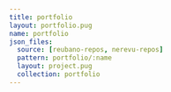 ```yaml
---
title: portfolio
layout: portfolio.pug
name: portfolio
json_files:
  source: [reubano-repos, nerevu-repos]
  pattern: portfolio/:name
  layout: project.pug
  collection: portfolio
---
```




